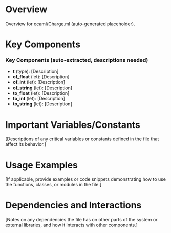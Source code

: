 # Overview

Overview for ocaml/Charge.ml (auto-generated placeholder).

# Key Components

### Key Components (auto-extracted, descriptions needed)
- **t** (type): [Description]
- **of_float** (let): [Description]
- **of_int** (let): [Description]
- **of_string** (let): [Description]
- **to_float** (let): [Description]
- **to_int** (let): [Description]
- **to_string** (let): [Description]

# Important Variables/Constants

[Descriptions of any critical variables or constants defined in the file that affect its behavior.]

# Usage Examples

[If applicable, provide examples or code snippets demonstrating how to use the functions, classes, or modules in the file.]

# Dependencies and Interactions

[Notes on any dependencies the file has on other parts of the system or external libraries, and how it interacts with other components.]
